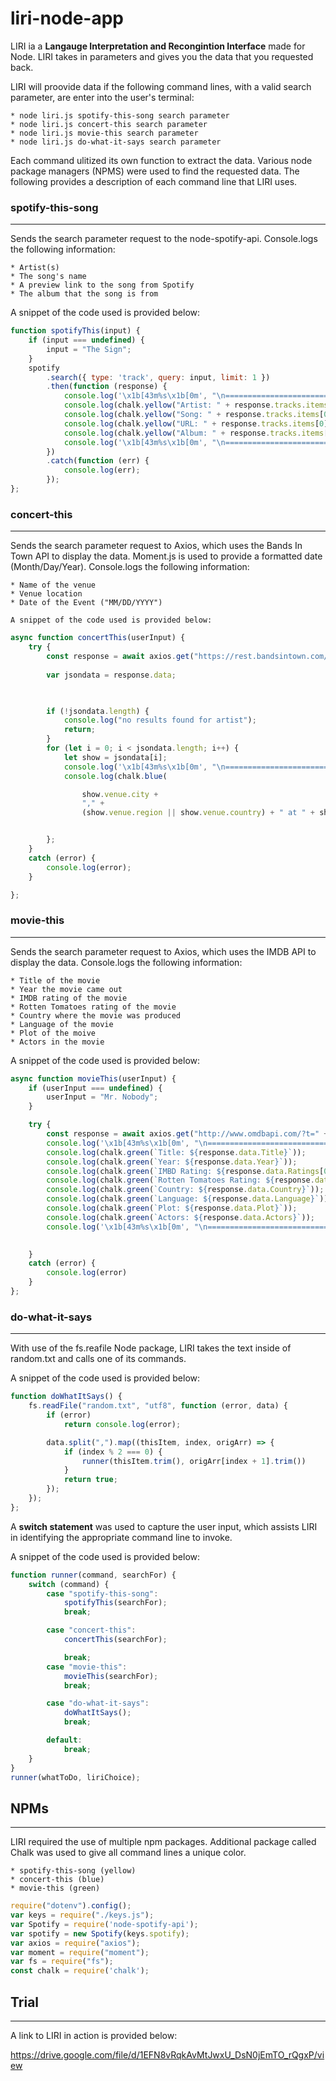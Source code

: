 # **liri-node-app**

LIRI ia a **Langauge Interpretation and Recongintion Interface** made for Node. LIRI takes in parameters and gives you the data that you requested back.

LIRI will proovide data if the following command lines, with a valid search parameter, are enter into the user's terminal:

    * node liri.js spotify-this-song search parameter 
    * node liri.js concert-this search parameter
    * node liri.js movie-this search parameter
    * node liri.js do-what-it-says search parameter

Each command ulitized its own function to extract the data. Various node package managers (NPMS) were used to find the requested data. The following provides a description of each command line that LIRI uses.

### **spotify-this-song**
-----------------------
Sends the search parameter request to the node-spotify-api. Console.logs the following information:

    * Artist(s)
    * The song's name
    * A preview link to the song from Spotify
    * The album that the song is from

A snippet of the code used is provided below:

```javascript
function spotifyThis(input) {
    if (input === undefined) {
        input = "The Sign";
    }
    spotify
        .search({ type: 'track', query: input, limit: 1 })
        .then(function (response) {
            console.log('\x1b[43m%s\x1b[0m', "\n============================================================\n");
            console.log(chalk.yellow("Artist: " + response.tracks.items[0].artists[0].name));
            console.log(chalk.yellow("Song: " + response.tracks.items[0].name));
            console.log(chalk.yellow("URL: " + response.tracks.items[0].external_urls.spotify));
            console.log(chalk.yellow("Album: " + response.tracks.items[0].album.name));
            console.log('\x1b[43m%s\x1b[0m', "\n============================================================\n");
        })
        .catch(function (err) {
            console.log(err);
        });
};
```
### **concert-this**
----------------
Sends the search parameter request to Axios, which uses the Bands In Town API to display the data. Moment.js is used to provide a formatted date (Month/Day/Year). Console.logs the following information:

    * Name of the venue
    * Venue location
    * Date of the Event ("MM/DD/YYYY")

    A snippet of the code used is provided below:

```javascript
async function concertThis(userInput) {
    try {
        const response = await axios.get("https://rest.bandsintown.com/artists/" + userInput + "/events?app_id=codingbootcamp")
       
        var jsondata = response.data;
        


        if (!jsondata.length) {
            console.log("no results found for artist");
            return;
        }
        for (let i = 0; i < jsondata.length; i++) {
            let show = jsondata[i];
            console.log('\x1b[43m%s\x1b[0m', "\n=======================================================================\n");
            console.log(chalk.blue(

                show.venue.city +
                "," +
                (show.venue.region || show.venue.country) + " at " + show.venue.name + " " + moment(show.datetime).format("MM/DD/YYYY")))


        };
    }
    catch (error) {
        console.log(error);
    }

};
```
### **movie-this**
----------------
Sends the search parameter request to Axios, which uses the IMDB API to display the data. Console.logs the following information:

    * Title of the movie
    * Year the movie came out
    * IMDB rating of the movie
    * Rotten Tomatoes rating of the movie
    * Country where the movie was produced
    * Language of the movie
    * Plot of the moive
    * Actors in the movie

 A snippet of the code used is provided below:

```javascript
async function movieThis(userInput) {
    if (userInput === undefined) {
        userInput = "Mr. Nobody";
    }

    try {
        const response = await axios.get("http://www.omdbapi.com/?t=" + userInput + "&y=&plot=short&apikey=trilogy")
        console.log('\x1b[43m%s\x1b[0m', "\n=========================================\n");
        console.log(chalk.green(`Title: ${response.data.Title}`));
        console.log(chalk.green(`Year: ${response.data.Year}`));
        console.log(chalk.green(`IMBD Rating: ${response.data.Ratings[0].Value}`));
        console.log(chalk.green(`Rotten Tomatoes Rating: ${response.data.Ratings[1].Value}`));
        console.log(chalk.green(`Country: ${response.data.Country}`));
        console.log(chalk.green(`Language: ${response.data.Language}`));
        console.log(chalk.green(`Plot: ${response.data.Plot}`));
        console.log(chalk.green(`Actors: ${response.data.Actors}`));
        console.log('\x1b[43m%s\x1b[0m', "\n=========================================\n");

       
    }
    catch (error) {
        console.log(error)
    }
};
```
### **do-what-it-says**
----------------
With use of the fs.reafile Node package, LIRI takes the text inside of random.txt and calls one of its commands.

A snippet of the code used is provided below:

```javascript
function doWhatItSays() {
    fs.readFile("random.txt", "utf8", function (error, data) {
        if (error)
            return console.log(error);

        data.split(",").map((thisItem, index, origArr) => {
            if (index % 2 === 0) {
                runner(thisItem.trim(), origArr[index + 1].trim())
            }
            return true;
        });
    });
};
```
A **switch statement** was used to capture the user input, which assists LIRI in identifying the appropriate command line to invoke. 

A snippet of the code used is provided below:

```javascript
function runner(command, searchFor) {
    switch (command) {
        case "spotify-this-song":
            spotifyThis(searchFor);
            break;

        case "concert-this":
            concertThis(searchFor);

            break;
        case "movie-this":
            movieThis(searchFor);
            break;

        case "do-what-it-says":
            doWhatItSays();
            break;

        default:
            break;
    }
}
runner(whatToDo, liriChoice);
```
## **NPMs**
----------------
LIRI required the use of multiple npm packages. Additional package called Chalk was used to give all command lines a unique color.

    * spotify-this-song (yellow)
    * concert-this (blue)
    * movie-this (green)

```javascript
require("dotenv").config();
var keys = require("./keys.js");
var Spotify = require('node-spotify-api');
var spotify = new Spotify(keys.spotify);
var axios = require("axios");
var moment = require("moment");
var fs = require("fs");
const chalk = require('chalk');
```
## **Trial**
----------------
A link to LIRI in action is provided below:

https://drive.google.com/file/d/1EFN8vRqkAvMtJwxU_DsN0jEmTO_rQgxP/view